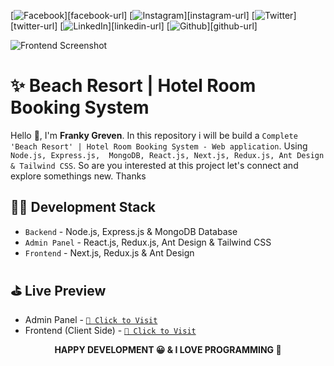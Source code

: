 <!-- social media connecting shield -->

[![Facebook][facebook-shield]][facebook-url]
[![Instagram][instagram-shield]][instagram-url]
[![Twitter][twitter-shield]][twitter-url]
[![LinkedIn][linkedin-shield]][linkedin-url]
[![Github][github-shield]][github-url]

![Frontend Screenshot](https://raw.githubusercontent.com/SamiurRahmanMukul/Hotel-Room-Booking-System/main/frontend-screenshot.png)

# ✨ Beach Resort | Hotel Room Booking System

Hello 👋, I'm <strong>Franky Greven</strong>. In this repository i will be build a `Complete 'Beach Resort' | Hotel Room Booking System - Web application`. Using `Node.js, Express.js,  MongoDB, React.js, Next.js, Redux.js, Ant Design & Tailwind CSS`. So are you interested at this project let's connect and explore somethings new. Thanks

<!-- contents of projects -->

## 🧑‍💻 Development Stack

- `Backend` - Node.js, Express.js & MongoDB Database
- `Admin Panel` - React.js, Redux.js, Ant Design & Tailwind CSS
- `Frontend` - Next.js, Redux.js & Ant Design

## ⛳️ Live Preview

- Admin Panel - [`🚀 Click to Visit`][admin-panel-link]
- Frontend (Client Side) - [`🚀 Click to Visit`][frontend-link]

<!-- shield icon links -->

[facebook-shield]: https://img.shields.io/badge/-Facebook-black.svg?style=flat-square&logo=facebook&color=555&logoColor=white
[instagram-shield]: https://img.shields.io/badge/-Instagram-black.svg?style=flat-square&logo=instagram&color=555&logoColor=white
[twitter-shield]: https://img.shields.io/badge/-Twitter-black.svg?style=flat-square&logo=twitter&color=555&logoColor=white
[linkedin-shield]: https://img.shields.io/badge/-LinkedIn-black.svg?style=flat-square&logo=linkedin&colorB=555
[github-shield]: https://img.shields.io/badge/-Github-black.svg?style=flat-square&logo=github&color=555&logoColor=white

<!-- live preview links -->

[admin-panel-link]: https://admin-beach-resort.vercel.app
[frontend-link]: https://mukul-beach-resort.vercel.app

<p align="center">
  <strong> HAPPY DEVELOPMENT 😀 & I LOVE PROGRAMMING 💖 </strong>
</p>
